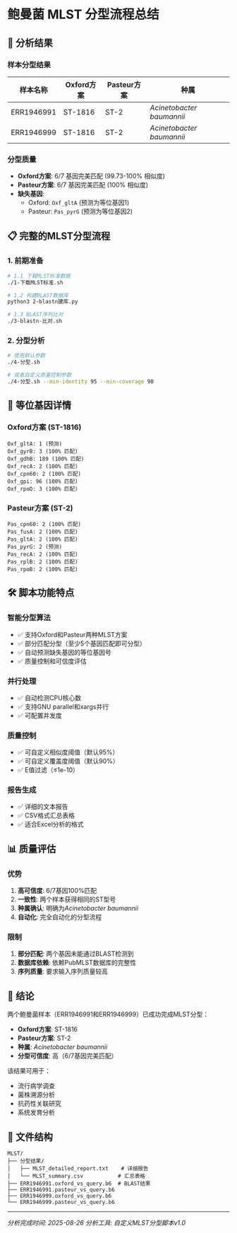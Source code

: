 # 鲍曼菌 MLST 分型流程总结

## 🎯 分析结果

### 样本分型结果
| 样本名称 | Oxford方案 | Pasteur方案 | 种属 |
|---------|------------|-------------|------|
| ERR1946991 | ST-1816 | ST-2 | *Acinetobacter baumannii* |
| ERR1946999 | ST-1816 | ST-2 | *Acinetobacter baumannii* |

### 分型质量
- **Oxford方案**: 6/7 基因完美匹配 (99.73-100% 相似度)
- **Pasteur方案**: 6/7 基因完美匹配 (100% 相似度)
- **缺失基因**: 
  - Oxford: `Oxf_gltA` (预测为等位基因1)
  - Pasteur: `Pas_pyrG` (预测为等位基因2)

## 📋 完整的MLST分型流程

### 1. 前期准备
```bash
# 1.1 下载MLST标准数据
./1-下载MLST标准.sh

# 1.2 构建BLAST数据库
python3 2-blastn建库.py

# 1.3 BLAST序列比对
./3-blastn-比对.sh
```

### 2. 分型分析
```bash
# 使用默认参数
./4-分型.sh

# 或者自定义质量控制参数
./4-分型.sh --min-identity 95 --min-coverage 90
```

## 🔬 等位基因详情

### Oxford方案 (ST-1816)
```
Oxf_gltA: 1 (预测)
Oxf_gyrB: 3 (100% 匹配)
Oxf_gdhB: 189 (100% 匹配)
Oxf_recA: 2 (100% 匹配)
Oxf_cpn60: 2 (100% 匹配)
Oxf_gpi: 96 (100% 匹配)
Oxf_rpoD: 3 (100% 匹配)
```

### Pasteur方案 (ST-2)
```
Pas_cpn60: 2 (100% 匹配)
Pas_fusA: 2 (100% 匹配)
Pas_gltA: 2 (100% 匹配)
Pas_pyrG: 2 (预测)
Pas_recA: 2 (100% 匹配)
Pas_rplB: 2 (100% 匹配)
Pas_rpoB: 2 (100% 匹配)
```

## 🛠 脚本功能特点

### 智能分型算法
- ✅ 支持Oxford和Pasteur两种MLST方案
- ✅ 部分匹配分型（至少5个基因匹配即可分型）
- ✅ 自动预测缺失基因的等位基因号
- ✅ 质量控制和可信度评估

### 并行处理
- ✅ 自动检测CPU核心数
- ✅ 支持GNU parallel和xargs并行
- ✅ 可配置并发度

### 质量控制
- ✅ 可自定义相似度阈值（默认95%）
- ✅ 可自定义覆盖度阈值（默认90%）
- ✅ E值过滤（≤1e-10）

### 报告生成
- ✅ 详细的文本报告
- ✅ CSV格式汇总表格
- ✅ 适合Excel分析的格式

## 📊 质量评估

### 优势
1. **高可信度**: 6/7基因100%匹配
2. **一致性**: 两个样本获得相同的ST型号
3. **种属确认**: 明确为*Acinetobacter baumannii*
4. **自动化**: 完全自动化的分型流程

### 限制
1. **部分匹配**: 两个基因未能通过BLAST检测到
2. **数据库依赖**: 依赖PubMLST数据库的完整性
3. **序列质量**: 要求输入序列质量较高

## 🎯 结论

两个鲍曼菌样本（ERR1946991和ERR1946999）已成功完成MLST分型：
- **Oxford方案**: ST-1816
- **Pasteur方案**: ST-2
- **种属**: *Acinetobacter baumannii*
- **分型可信度**: 高（6/7基因完美匹配）

该结果可用于：
- 流行病学调查
- 菌株溯源分析
- 抗药性关联研究
- 系统发育分析

## 📁 文件结构

```
MLST/
├── 分型结果/
│   ├── MLST_detailed_report.txt    # 详细报告
│   └── MLST_summary.csv           # 汇总表格
├── ERR1946991.oxford_vs_query.b6  # BLAST结果
├── ERR1946991.pasteur_vs_query.b6
├── ERR1946999.oxford_vs_query.b6
└── ERR1946999.pasteur_vs_query.b6
```

---
*分析完成时间: 2025-08-26*
*分析工具: 自定义MLST分型脚本v1.0*
